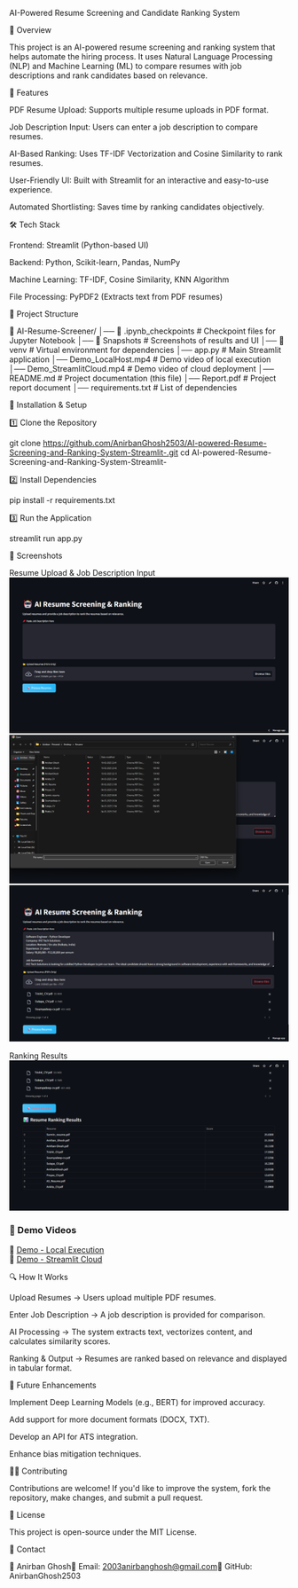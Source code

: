 AI-Powered Resume Screening and Candidate Ranking System

📌 Overview

This project is an AI-powered resume screening and ranking system that helps automate the hiring process. It uses Natural Language Processing (NLP) and Machine Learning (ML) to compare resumes with job descriptions and rank candidates based on relevance.

🚀 Features

PDF Resume Upload: Supports multiple resume uploads in PDF format.

Job Description Input: Users can enter a job description to compare resumes.

AI-Based Ranking: Uses TF-IDF Vectorization and Cosine Similarity to rank resumes.

User-Friendly UI: Built with Streamlit for an interactive and easy-to-use experience.

Automated Shortlisting: Saves time by ranking candidates objectively.

🛠️ Tech Stack

Frontend: Streamlit (Python-based UI)

Backend: Python, Scikit-learn, Pandas, NumPy

Machine Learning: TF-IDF, Cosine Similarity, KNN Algorithm

File Processing: PyPDF2 (Extracts text from PDF resumes)

📂 Project Structure

📁 AI-Resume-Screener/
│── 📁 .ipynb_checkpoints    # Checkpoint files for Jupyter Notebook
│── 📁 Snapshots             # Screenshots of results and UI
│── 📁 venv                  # Virtual environment for dependencies
│── app.py                   # Main Streamlit application
│── Demo_LocalHost.mp4       # Demo video of local execution
│── Demo_StreamlitCloud.mp4  # Demo video of cloud deployment
│── README.md                # Project documentation (this file)
│── Report.pdf               # Project report document
│── requirements.txt          # List of dependencies

🔧 Installation & Setup

1️⃣ Clone the Repository

git clone https://github.com/AnirbanGhosh2503/AI-powered-Resume-Screening-and-Ranking-System-Streamlit-.git
cd AI-powered-Resume-Screening-and-Ranking-System-Streamlit-

2️⃣ Install Dependencies

pip install -r requirements.txt

3️⃣ Run the Application

streamlit run app.py

📸 Screenshots

Resume Upload & Job Description Input
![Resume Upload](Snapshots/Landing.png)
![Resume Upload](Snapshots/Browse.png)
![Resume Upload](Snapshots/Process.png)


Ranking Results
![Ranking Results](Snapshots/Rank.png)

### 🎥 Demo Videos
📌 [Demo - Local Execution](https://drive.google.com/file/d/1BmvIo-14q3jWldf30FGGbivrQ8b3Haza/view?usp=sharing)  
📌 [Demo - Streamlit Cloud](https://drive.google.com/file/d/18sntu1EwK3-DjowBk7y20EVgBpEQkEkb/view?usp=sharing)


🔍 How It Works

Upload Resumes → Users upload multiple PDF resumes.

Enter Job Description → A job description is provided for comparison.

AI Processing → The system extracts text, vectorizes content, and calculates similarity scores.

Ranking & Output → Resumes are ranked based on relevance and displayed in tabular format.

📖 Future Enhancements

Implement Deep Learning Models (e.g., BERT) for improved accuracy.

Add support for more document formats (DOCX, TXT).

Develop an API for ATS integration.

Enhance bias mitigation techniques.

👨‍💻 Contributing

Contributions are welcome! If you'd like to improve the system, fork the repository, make changes, and submit a pull request.

📝 License

This project is open-source under the MIT License.

📩 Contact

👤 Anirban Ghosh📧 Email: 2003anirbanghosh@gmail.com🔗 GitHub: AnirbanGhosh2503